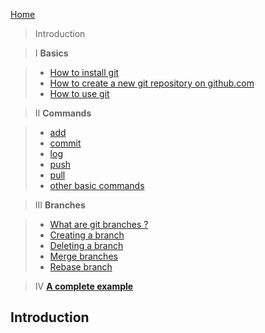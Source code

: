 [Home](index.md)

> Introduction

> I **Basics**

>  * [How to install git](git/install.md)
>  * [How to create a new git repository on github.com](git/create.md)
>  * [How to use git](git/use.md)

> II **Commands**

>  * [add](git/add.md)
>  * [commit](git/commit.md)
>  * [log](git/log.md)
>  * [push](git/push.md)
>  * [pull](git/pull.md)
>  * [other basic commands](git/other.md)

> III **Branches**

>  * [What are git branches ?](git/branches/what.md)
>  * [Creating a branch](git/branches/create.md)
>  * [Deleting a branch](git/branches/delete.md)
>  * [Merge branches](git/branches/merge.md)
>  * [Rebase branch](git/branches/rebase.md)

> IV **[A complete example](git/example.md)**

## Introduction